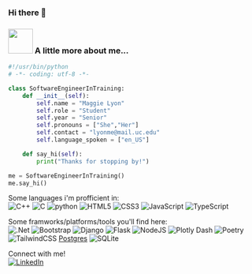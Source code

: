 ### Hi there 👋

 ### <img src="https://media.giphy.com/media/VgCDAzcKvsR6OM0uWg/giphy.gif" width="50"> A little more about me...  
```python
#!/usr/bin/python
# -*- coding: utf-8 -*-

class SoftwareEngineerInTraining:
    def __init__(self):
        self.name = "Maggie Lyon"
        self.role = "Student"
        self.year = "Senior"
        self.pronouns = ["She","Her"]
        self.contact = "lyonme@mail.uc.edu"
        self.language_spoken = ["en_US"]

    def say_hi(self):
        print("Thanks for stopping by!")

me = SoftwareEngineerInTraining()
me.say_hi()
```
  
Some languages i'm profficient in:<br>
![C++](https://img.shields.io/badge/C++-00599C.svg?style=for-the-badge&logo=C++&logoColor=red)
![C](https://img.shields.io/badge/C-A8B9CC.svg?style=for-the-badge&logo=C&logoColor=blue)
![python](https://img.shields.io/badge/Python-3776AB.svg?style=for-the-badge&logo=Python&logoColor=purple)
![HTML5](https://img.shields.io/badge/HTML5-E34F26.svg?style=for-the-badge&logo=HTML5&logoColor=white)
![CSS3](https://img.shields.io/badge/CSS3-1572B6.svg?style=for-the-badge&logo=CSS3&logoColor=white)
![JavaScript](https://img.shields.io/badge/javascript-%23323330.svg?style=for-the-badge&logo=javascript&logoColor=%23F7DF1E)
![TypeScript](https://img.shields.io/badge/typescript-%23007ACC.svg?style=for-the-badge&logo=typescript&logoColor=white)

Some framworks/platforms/tools you'll find here:<br>
![.Net](https://img.shields.io/badge/.NET-5C2D91?style=for-the-badge&logo=.net&logoColor=white)
	![Bootstrap](https://img.shields.io/badge/bootstrap-%238511FA.svg?style=for-the-badge&logo=bootstrap&logoColor=white)
 ![Django](https://img.shields.io/badge/django-%23092E20.svg?style=for-the-badge&logo=django&logoColor=white)
 ![Flask](https://img.shields.io/badge/flask-%23000.svg?style=for-the-badge&logo=flask&logoColor=white)
 ![NodeJS](https://img.shields.io/badge/node.js-6DA55F?style=for-the-badge&logo=node.js&logoColor=white)
 ![Plotly Dash](https://img.shields.io/badge/plotly-3F4F75.svg?style=for-the-badge&logo=plotly&logoColor=white)
 ![Poetry](https://img.shields.io/badge/Poetry-%233B82F6.svg?style=for-the-badge&logo=poetry&logoColor=0B3D8D)
 ![TailwindCSS](https://img.shields.io/badge/tailwindcss-%2338B2AC.svg?style=for-the-badge&logo=tailwind-css&logoColor=white)
 [Postgres](https://img.shields.io/badge/postgres-%23316192.svg?style=for-the-badge&logo=postgresql&logoColor=white)
 	![SQLite](https://img.shields.io/badge/sqlite-%2307405e.svg?style=for-the-badge&logo=sqlite&logoColor=white)
 

Connect with me!<br>
[![LinkedIn](https://img.shields.io/badge/LinkedIn-Connect-blue?style=flat-square&logo=linkedin)](https://www.linkedin.com/in/margaretlyon)


